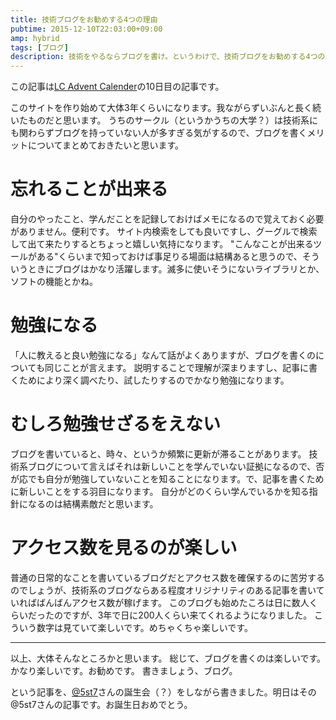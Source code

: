 ```yaml
---
title: 技術ブログをお勧めする4つの理由
pubtime: 2015-12-10T22:03:00+09:00
amp: hybrid
tags: [ブログ]
description: 技術をやるならブログを書け。というわけで、技術ブログをお勧めする4つの理由です。
---
```


この記事は[LC Advent Calender](http://www.adventar.org/calendars/825)の10日目の記事です。

このサイトを作り始めて大体3年くらいになります。我ながらずいぶんと長く続いたものだと思います。
うちのサークル（というかうちの大学？）は技術系にも関わらずブログを持っていない人が多すぎる気がするので、ブログを書くメリットについてまとめておきたいと思います。

# 忘れることが出来る
自分のやったこと、学んだことを記録しておけばメモになるので覚えておく必要がありません。便利です。
サイト内検索をしても良いですし、グーグルで検索して出て来たりするとちょっと嬉しい気持になります。
"こんなことが出来るツールがある"くらいまで知っておけば事足りる場面は結構あると思うので、そういうときにブログはかなり活躍します。滅多に使いそうにないライブラリとか、ソフトの機能とかね。

# 勉強になる
「人に教えると良い勉強になる」なんて話がよくありますが、ブログを書くのについても同じことが言えます。
説明することで理解が深まりますし、記事に書くためにより深く調べたり、試したりするのでかなり勉強になります。

# むしろ勉強せざるをえない
ブログを書いていると、時々、というか頻繁に更新が滞ることがあります。
技術系ブログについて言えばそれは新しいことを学んでいない証拠になるので、否が応でも自分が勉強していないことを知ることになります。で、記事を書くために新しいことをする羽目になります。
自分がどのくらい学んでいるかを知る指針になるのは結構素敵だと思います。

# アクセス数を見るのが楽しい
普通の日常的なことを書いているブログだとアクセス数を確保するのに苦労するのでしょうが、技術系のブログならある程度オリジナリティのある記事を書いていればばんばんアクセス数が稼げます。
このブログも始めたころは日に数人くらいだったのですが、3年で日に200人くらい来てくれるようになりました。
こういう数字は見ていて楽しいです。めちゃくちゃ楽しいです。

---

以上、大体そんなところかと思います。
総じて、ブログを書くのは楽しいです。かなり楽しいです。お勧めです。
書きましょう、ブログ。

という記事を、[@5st7](https://twitter.com/5st7)さんの誕生会（？）をしながら書きました。明日はその@5st7さんの記事です。お誕生日おめでとう。
